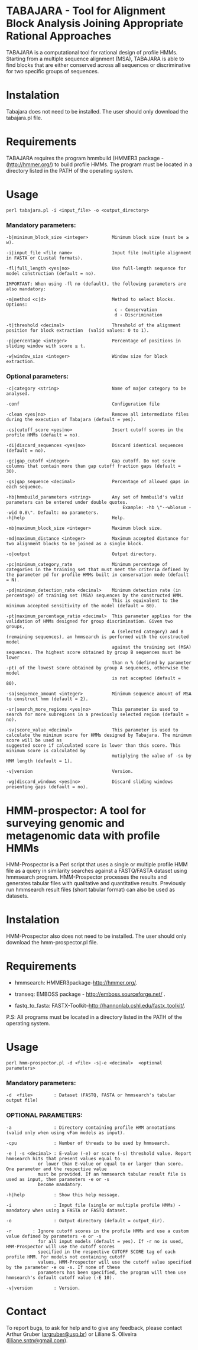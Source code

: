 # TABAJARA - Tool for Alignment Block Analysis Joining Appropriate Rational Approaches

TABAJARA is a computational tool for rational design of profile HMMs. Starting from a multiple sequence alignment (MSA), TABAJARA is able to find blocks that are either conserved across all sequences or discriminative for two specific groups of sequences. 

#   Instalation

Tabajara does not need to be installed. The user should only download the tabajara.pl file.

# Requirements

TABAJARA requires the program hmmbuild (HMMER3 package - (http://hmmer.org/) to build profile HMMs. The program must be located in a directory listed in the PATH of the operating system.

# Usage
```
perl tabajara.pl -i <input_file> -o <output_directory>
```
### Mandatory parameters:
```
-b|minimum_block_size <integer>         Minimum block size (must be ≥ w).
  
-i|input_file <file name>               Input file (multiple alignment in FASTA or CLustal formats).
  
-fl|full_length <yes|no>                Use full-length sequence for model construction (default = no).

IMPORTANT: When using -fl no (default), the following parameters are also mandatory:

-m|method <c|d>                         Method to select blocks. Options:
                                         c - Conservation
                                         d - Discrimination

-t|threshold <decimal>                  Threshold of the alignment position for block extraction  (valid values: 0 to 1).

-p|percentage <integer>                 Percentage of positions in sliding window with score ≥ t.

-w|window_size <integer>                Window size for block extraction.
```

### Optional parameters:
```
-c|category <string>                    Name of major category to be analysed.

-conf                                   Configuration file

-clean <yes|no>                         Remove all intermediate files during the execution of Tabajara (default = yes).

-cs|cutoff_score <yes|no>               Insert cutoff scores in the profile HMMs (default = no).

-di|discard_sequences <yes|no>          Discard identical sequences (default = no).

-gc|gap_cutoff <integer>                Gap cutoff. Do not score columns that contain more than gap cutoff fraction gaps (default = 30).

-gs|gap_sequence <decimal>              Percentage of allowed gaps in each sequence.

-hb|hmmbuild_parameters <string>        Any set of hmmbuild's valid parameters can be entered under double quotes.
                                            Example: -hb \"--wblosum --wid 0.8\". Default: no parameters.
-h|help                                 Help.

-mb|maximum_block_size <integer>        Maximum block size.

-md|maximum_distance <integer>          Maximum accepted distance for two alignment blocks to be joined as a single block.

-o|output                               Output directory.

-pc|minimum_category_rate               Minimum percentage of categories in the training set that must meet the criteria defined by the parameter pd for profile HMMs built in conservation mode (default = N).

-pd|minimum_detection_rate <decimal>    Minimum detection rate (in percentage) of training set (MSA) sequences by the constructed HMM.
                                        This is equivalent to the minimum accepted sensitivity of the model (default = 80).

-pt|maximum_percentage_ratio <decimal>  This parameter applies for the validation of HMMs designed for group discrimination. Given two groups,
                                        A (selected category) and B (remaining sequences), an hmmsearch is performed with the constructed model
                                        against the training set (MSA) sequences. The highest score obtained by group B sequences must be lower
                                        than n % (defined by parameter -pt) of the lowest score obtained by group A sequences, otherwise the model
                                        is not accepted (default = 80).

-sa|sequence_amount <integer>           Minimum sequence amount of MSA to construct hmm (default = 2).

-sr|search_more_regions <yes|no>        This parameter is used to search for more subregions in a previously selected region (default = no).

-sv|score_value <decimal>               This parameter is used to calculate the minimum score for HMMs designed by Tabajara. The minimum score will be used as                                               suggested score if calculated score is lower than this score. This minimum score is calculated by
                                        mutiplying the value of -sv by HMM length (default = 1).

-v|version                              Version.

-wg|discard_windows <yes|no>            Discard sliding windows presenting gaps (default = no).
``` 
# HMM-prospector: A tool for surveying genomic and metagenomic data with profile HMMs

HMM-Prospector is a Perl script that uses a single or multiple profile HMM file as a query in similarity searches against a FASTQ/FASTA dataset using hmmsearch program. HMM-Prospector processes the results and generates tabular files with qualitative and quantitative results. Previously run hmmsearch result files (short tabular format) can also be used as datasets.

#   Instalation

HMM-Prospector also does not need to be installed. The user should only download the hmm-prospector.pl file.

# Requirements

- hmmsearch: HMMER3package-http://hmmer.org/. 

- transeq: EMBOSS package - http://emboss.sourceforge.net/ .

- fastq_to_fasta: FASTX-Toolkit–http://hannonlab.cshl.edu/fastx_toolkit/.

P.S: All programs must be located in a directory listed in the PATH of the operating system.

# Usage

```
perl hmm-prospector.pl -d <file> -s|-e <decimal>  <optional parameters>
```  

### Mandatory parameters:

```
-d  <file>        : Dataset (FASTQ, FASTA or hmmsearch's tabular output file)
```

### OPTIONAL PARAMETERS:

```
-a                : Directory containing profile HMM annotations (valid only when using vFam models as input).

-cpu              : Number of threads to be used by hmmsearch.

-e | -s <decimal> : E-value (-e) or score (-s) threshold value. Report hmmsearch hits that present values equal to
		    or lower than E-value or equal to or larger than score. One parameter and the respective value
		    must be provided. If an hmmsearch tabular result file is used as input, then parameters -e or -s
		    become mandatory.

-h|help           : Show this help message.

-i                : Input file (single or multiple profile HMMs) - mandatory when using a FASTA or FASTQ dataset.

-o             	  : Output directory (default = output_dir).

-r 		  : Ignore cutoff scores in the profile HMMs and use a custom value defined by parameters -e or -s
		    for all input models (default = yes). If -r no is used, HMM-Prospector will use the cutoff scores
		    specified in the respective CUTOFF SCORE tag of each profile HMM. For models not containing cutoff
		    values, HMM-Prospector will use the cutoff value specified by the parameter -e ou -s. If none of these
		    parameters has been specified, the program will then use hmmsearch's default cutoff value (-E 10).

-v|version        : Version.
```

# Contact

To report bugs, to ask for help and to give any feedback, please contact Arthur Gruber (argruber@usp.br) or Liliane S. Oliveira (liliane.sntn@gmail.com).
